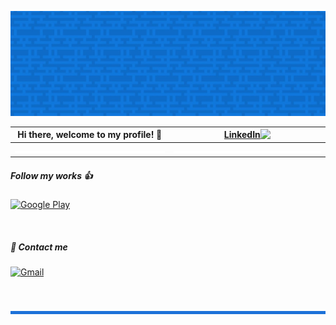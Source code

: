 ![](rect.jpeg)


| Hi there, welcome to my profile! 👋 | <div dir="rtl">[![LinkedIn](https://img.shields.io/badge/LinkedIn-0077B5?style=for-the-badge&logo=linkedin&logoColor=white)](https://www.linkedin.com/in/rafael-s-oliveira-98823422b/)</div> |
| - | - |
| ![](line-transparent.png) | ![](line-transparent.png) |


##### Follow my works 👍

[![Google Play](https://img.shields.io/badge/Google_Play-414141?style=for-the-badge&logo=google-play&logoColor=white)](https://play.google.com/store/apps/dev?id=5193237348107842096)


<br>


##### 🤝 Contact me

[![Gmail](https://img.shields.io/badge/Gmail-D14836?style=for-the-badge&logo=gmail&logoColor=white)](https://mail.google.com/mail/?view=cm&fs=1&to=rafaelsescato@gmail.com&su=Contact%20me%20from%20GitHub!)


<br>


![](line.png)
